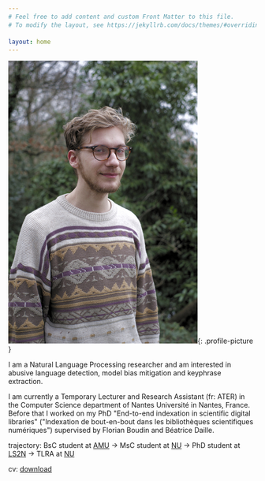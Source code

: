 ```yaml
---
# Feel free to add content and custom Front Matter to this file.
# To modify the layout, see https://jekyllrb.com/docs/themes/#overriding-theme-defaults

layout: home
---
```


<style>
.profile-picture { width: 15em; float: left; margin-right: 30px; margin-bottom: 30px; max-width: 40%; border: 6px solid #ddd; border-radius: 6px; box-sizing: border-box; }
@media screen and (max-width: 600px) { .profile-picture {
	display: block; float: none; max-width: 100%; margin-left: auto; margin-right: auto; } }
</style>

![portrait](/assets/portrait.jpg){: .profile-picture }

I am a Natural Language Processing researcher and am interested in abusive language detection, model bias mitigation and keyphrase extraction.

I am currently a Temporary Lecturer and Research Assistant (fr: ATER) in the Computer Science department of Nantes Université in Nantes, France. Before that I worked on my PhD "End-to-end indexation in scientific digital libraries" ("Indexation de bout-en-bout dans les bibliothèques scientifiques numériques") supervised by Florian Boudin and Béatrice Daille.

trajectory: BsC student at [AMU](https://www.univ-amu.fr) -> MsC student at [NU](https://www.univ-nantes.fr) -> PhD student at [LS2N](https://www.ls2n.fr) -> TLRA at [NU](https://www.univ-nantes.fr)

cv: [download](assets/cv_en.pdf)